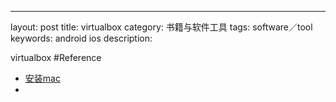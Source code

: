 ---
layout: post
title: virtualbox
category: 书籍与软件工具
tags: software／tool
keywords: android ios
description: 

virtualbox
#Reference

* [安装mac](http://bbs.zol.com.cn/nbbbs/d160_148114.html)
* 